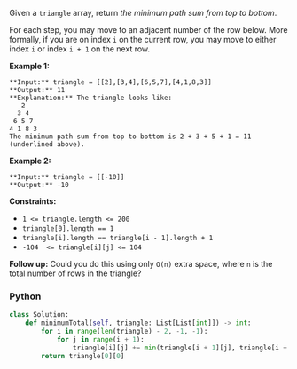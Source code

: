 Given a  `triangle`  array, return  _the minimum path sum from top to bottom_.

For each step, you may move to an adjacent number of the row below. More formally, if you are on index  `i`  on the current row, you may move to either index  `i`  or index  `i + 1`  on the next row.

**Example 1:**
```
**Input:** triangle = [[2],[3,4],[6,5,7],[4,1,8,3]]
**Output:** 11
**Explanation:** The triangle looks like:
   2
  3 4
 6 5 7
4 1 8 3
The minimum path sum from top to bottom is 2 + 3 + 5 + 1 = 11 (underlined above).
```

**Example 2:**
```
**Input:** triangle = [[-10]]
**Output:** -10
```

**Constraints:**

-   `1 <= triangle.length <= 200`
-   `triangle[0].length == 1`
-   `triangle[i].length == triangle[i - 1].length + 1`
-   `-104  <= triangle[i][j] <= 104`

**Follow up:** Could you do this using only `O(n)` extra space, where `n` is the total number of rows in the triangle?


### Python
```python
class Solution:
    def minimumTotal(self, triangle: List[List[int]]) -> int:
        for i in range(len(triangle) - 2, -1, -1):
            for j in range(i + 1):
                triangle[i][j] += min(triangle[i + 1][j], triangle[i + 1][j + 1])
        return triangle[0][0]
```
